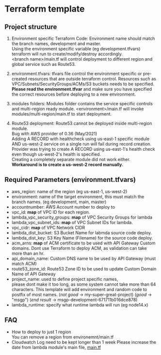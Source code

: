 # Terraform template

## Project structure
1. Environment specific Terraform Code:
   Environment name should match the branch names, development and master.  
   Using the environment specific variable (eg development.tfvars) 
   terraform will run to create/modify/destroy accordingly.  
   \<branch name\>/main.tf will control deployment to different region and global service such as Route53.
2. environment.tfvars: 
   tfvars file control the environment specific or pre-created resources that are outside terraform control.
   Resources such as VPC/Subnets/SecurityGroups/ACMs/S3 buckets needs to be specified.  
   **Please read the environment.tfvar** and 
   make sure you have specified the correct resources before deploying to a new environment.
3. modules folders:
   Modules folder contains the service specific controls and multi-region ready module. 
   \<environment\>/main.tf will invoke modules/multi-region/main.tf to start deployment.  
   
4. Route53 deployment:
   Route53 cannot be deployed inside multi-region module.   
   Bug with AWS provider of 0.36 (May/2021)  
   Adding A RECORD with healthcheck using us-east-1 specific module AND us-west-2 service
   on a single run will fail during record creation.  
   Provider was trying to create A RECORD using us-east-1's health check even though us-west-2's health is specified.  
   Creating a completely separate module did not work either.  
   **Workaround is to create a us-west-2 record manually.**
   
## Required Parameters (environment.tfvars)

* aws_region: name of the region (eg us-east-1, us-west-2)
* environment: name of the target environment, this must match the branch names. (eg development, main, master)
* accountnumber: AWS Account number to deploy to
* vpc_id: **map** of VPC ID for each region.
* lambda_vpc_security_groups: **map** of VPC Security Groups for lambda
* lambda_vpc_subnet_ids: **map** of VPC Subnet IDs for lambda.
* vpc_cidr: **map** of VPC Network CIDR
* lambda_dist_bucket: S3 Bucket Name for labmda source code deploy.
* lambda_dist_key: S3 Key Name (Filename) for the source code deploy.
* acm_arns: **map** of ACM certificate to be used with API Gateway Custom domains. Dont use Terraform to deploy ACM, as validation can take more than an hr.
* api_domain_name: Custom DNS name to be used by API Gateway (must match ACM)
* route53_zone_id: Route53 Zone ID to be used to update Custom Domain Name of API Gateway
* project_name: used to define project specific names,  
  please dont make it too long, as some system cannot take more than 64 characters. This template will add 
  environment and random code to postfix of most names.
  (*not good* -> my-super-great-project)
  (*good* -> "msgp")
  (*end result* -> msgp-development-671711b016dce878)
* lambda_runtime: specify what runtime lambda will run (eg node14.x)


## FAQ

* How to deploy to just 1 region  
  You can remove a region from environemnt/main.tf
* Cloudwatch Log need to be kept longer than 1 week
  Please increase the date from lambda module's main file, [main.tf](./modules/lambda/main.tf)